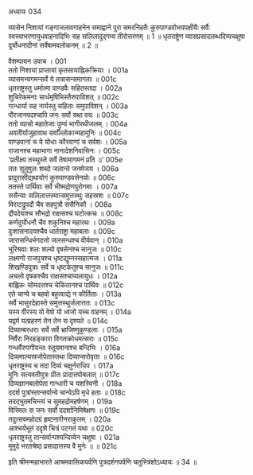 अध्यायः 034

व्यासेन निशायां गङ्गाजलावगाहनेन समाह्वाने पुरा समरनिहतैः कुरुपाण्डवोभयपक्षीयैः सर्वैः स्वस्वाभरणायुधवाहनादिभिः सह सलिलादुद्गम्य तीरोत्तरणम् ॥ 1 ॥ धृतराष्ट्रेण व्यासप्रसादलब्धदिव्यचक्षुषा दुर्योधनादीनां सर्वेषामवलोकनम् ॥ 2 ॥

वैशम्पायन उवाच ।	001  
ततो निशायां प्राप्तायां कृतसायाह्निकक्रियाः ।	001a  
व्यासमभ्यगमन्सर्वे ये तत्रासन्समागताः ॥	001c  
धृतराष्ट्रस्तु धर्मात्मा पाण्डवैः सहितस्तदा ।	002a  
शुचिरेकमनाः सार्धमृषिभिस्तैरुपाविशत् ॥	002c  
गान्धार्या सह नार्यस्तु सहिताः समुपाविशन् ।	003a  
पौरजानपदश्चापि जनः सर्वो यथा वयः ॥	003c  
ततो व्यासो महातेजाः पुण्यं भागीरथीजलम् ।	004a  
अवतीर्याजुहावाथ सर्वाँल्लोकान्महामुनिः ॥	004c  
पाण्डवानां च ये योधाः कौरवाणां च सर्वशः ।	005a  
राजानश्च महाभागा नानादेशनिवासिनः ।	005c  
\'प्रतीक्ष्य तस्थुस्ते सर्वे तेषामागमनं प्रति ॥\'	005e  
ततः सुतुमुलः शब्दो जलान्ते जनमेजय ।	006a  
प्रादुरासीद्यथायोगं कुरुपाण्डवसेनयोः ॥	006c  
ततस्ते पार्थिवाः सर्वे भीष्मद्रोणपुरोगमाः ।	007a  
ससैन्याः सलिलात्तस्मात्समुत्तस्थुः सहस्रशः ॥	007c  
विराटद्रुपदौ चैव सहपुत्रौ ससैनिकौ ।	008a  
द्रौपदेयाश्च सौभद्रो राक्षसश्च घटोत्कचः ॥	008c  
कर्णदुर्योधनौ चैव शकुनिश्च महारथः ।	009a  
दुःशासनादयश्चैव धार्तराष्ट्रा महाबलाः ॥	009c  
जारासन्धिर्भगदत्तो जलसन्धश्च वीर्यवान् ।	010a  
भूरिश्रवाः शलः शल्यो वृषसेनश्च सानुजः ॥	010c  
लक्ष्मणो राजपुत्रश्च धृष्टद्युम्नस्सहात्मजः ।	011a  
शिखण्डिपुत्राः सर्वे च धृष्टकेतुश्च सानुजः ॥	011c  
अचलो वृषकश्चैव राक्षसश्चाप्यलायुधः ।	012a  
बाह्लिकः सोमदत्तश्च चेकितानश्च पार्थिवः ॥	012c  
एते चान्ये च बहवो बहुत्वाद्ये न कीर्तिताः ।	013a  
सर्वे भासुरदेहास्ते समुत्तस्थुर्जलात्ततः ॥	013c  
यस्य वीरस्य यो वेषो यो ध्वजो यच्च वाहनम् ।	014a  
यद्वर्म यत्प्रहरणं तेन तेन स दृश्यते ॥	014c  
दिव्याम्बरधराः सर्वे सर्वे भ्राजिष्णुकुण्डलाः ।	015a  
निर्वैरा निरहङ्कारा विगतक्रोधमत्सराः ॥	015c  
गन्धर्वैरुपगीयन्तः स्तूयमानाश्च बन्दिभिः ।	016a  
दिव्यमाल्यस्रजोपेतास्तथा दिव्याप्सरोवृताः ॥	016c  
धृतराष्ट्रस्य च तदा दिव्यं चक्षुर्नराधिप ।	017a  
मुनिः सत्यवतीपुत्रः प्रीतः प्रादात्तपोबलात् ॥	017c  
दिव्यज्ञानबलोपेता गान्धारी च यशस्विनी ।	018a  
ददर्श पुत्रांस्तान्सर्वान्ये चान्येऽपि मृधे हताः ॥	018c  
तदद्भुतमचिन्त्यं च सुमहद्रोमहर्षणम् ।	019a  
विस्मितः स जनः सर्वो ददर्शानिमिषेक्षणः ॥	019c  
तदुत्सवमहोदग्रं हृष्टनारीनराकुलम् ।	020a  
आश्चर्यभूतं ददृशे चित्रं पटगतं यथा ॥	020c  
धृतराष्ट्रस्तु तान्सर्वान्पश्यन्दिव्येन चक्षुषा ।	021a  
मुमुदे भरतश्रेष्ठ प्रसादात्तस्य वै मुनेः ॥ ॥	021c  

इति श्रीमन्महाभारते आश्रमवासिकपर्वणि पुत्रदर्शनपर्वणि चतुस्त्रिंशोऽध्यायः ॥ 34 ॥

